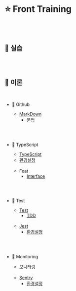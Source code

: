 # ⭐ Front Training

<br>
<br>

## 📰 실습



<br>
<br>


## 👀 이론

<br>

-  🦴 Github

    - [MarkDown][gitMdLink]
        - [문법][gitMdSyntaxLink]

<br>
<br>

-  🦴 TypeScript

    - [TypeScript][tsLink]
    - [환경설정][tsEnvLink]

    <br/>
    
    - Feat
        - [Interface][tsInterfaceLink]

<br>
<br>

-  🦴 Test

    - [Test][testLink]
        - [TDD][sentryLink]    
    
    <br/>
    
    - [Jest][sentryLink]
        - [환경설정][sentryEnvLink]

<br>
<br>

-  🦴 Monitoring

    - [모니터링][sentryLink]
    
    <br/>
    
    - [Sentry][sentryLink]
        - [환경설정][sentryEnvLink]
 



















[testLink]: https://github.com/JaeUpSu/My-Front-Log/blob/main/Test/%ED%85%8C%EC%8A%A4%ED%8A%B8%EC%BD%94%EB%93%9C.md "Go Test" 

[gitMdLink]: https://github.com/JaeUpSu/My-Front-Log/blob/main/%F0%9F%91%80%20Github/MarkDown.md "Go Git MarkDown 문법" 

[gitMdSyntaxLink]: https://github.com/JaeUpSu/My-Front-Log/blob/main/%F0%9F%91%80%20Github/Syntax.md "Go Git MarkDown 문법" 

[tsLink]: https://github.com/JaeUpSu/My-Front-Log/blob/main/TypeScript/TypeScript.md "Go TypeScript" 

[tsEnvLink]: https://github.com/JaeUpSu/My-Front-Log/blob/main/TypeScript/%ED%99%98%EA%B2%BD%EC%84%A4%EC%A0%95.md "Go TypeScript 환경설정" 

[sentryLink]: https://github.com/JaeUpSu/My-Front-Log/blob/main/TypeScript/TypeScript.md "Go Sentry" 

[sentryEnvLink]: https://github.com/JaeUpSu/My-Front-Log/blob/main/TypeScript/%ED%99%98%EA%B2%BD%EC%84%A4%EC%A0%95.md "Go Sentry 환경설정" 

[tsInterfaceLink]: https://github.com/JaeUpSu/My-Front-Log/blob/main/TypeScript/Interface.md "Go TS Interface" 
